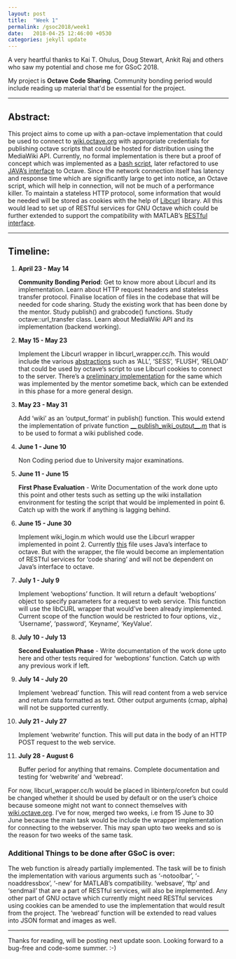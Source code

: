 ```yaml
---
layout: post
title:  "Week 1"
permalink: /gsoc2018/week1
date:   2018-04-25 12:46:00 +0530
categories: jekyll update
---
```


A very heartful thanks to Kai T. Ohulus, Doug Stewart, Ankit Raj and others who saw my potential and chose me for GSoC 2018.

My project is __Octave Code Sharing__. Community bonding period would include reading up material that'd be essential for the project. 

----

## Abstract:

This project aims to come up with a pan-octave implementation that could be used to connect to [wiki.octave.org](https://wiki.octave.org) with appropriate credentials for publishing octave scripts that could be hosted for distribution using the MediaWiki API. Currently, no formal implementation is there but a proof of concept which was implemented as a [bash script](https://github.com/octave-de/OctConf2017/blob/master/demo2/publishToWiki.m), later refactored to use [JAVA’s interface](https://www.mathworks.com/help/matlab/internet-file-access.html) to Octave. Since the network connection itself has latency and response time which are significantly large to get into notice, an Octave script, which will help in connection,  will not be much of a performance killer. To maintain a stateless HTTP protocol, some information that would be needed will be stored as cookies with the help of [Libcurl](https://curl.haxx.se/libcurl/) library. All this would lead to set up of RESTful services for GNU Octave which could be further extended to support the compatibility with MATLAB’s [RESTful interface](https://www.mathworks.com/help/matlab/internet-file-access.html).

----

## Timeline:

1. **April 23 - May 14**

    __Community Bonding Period__: Get to know more about Libcurl and its implementation. Learn about HTTP request headers and stateless transfer protocol. Finalise location of files in the codebase that will be needed for code sharing. Study the existing work that has been done by the mentor. Study publish() and grabcode() functions. Study octave::url_transfer class. Learn about MediaWiki API and its implementation (backend working).

2.	**May 15 - May 23**

    Implement the Libcurl wrapper in libcurl_wrapper.cc/h. This would include the various [abstractions](https://ec.haxx.se/libcurl-http-cookies.html#cookie-store-commands) such as ‘ALL’, ‘SESS’, ‘FLUSH’, ‘RELOAD’ that could be used by octave’s script to use Libcurl cookies to connect to the server. There’s a [preliminary implementation](https://github.com/octave-de/octave-web/blob/master/web/libcurl_wrapper.cc) for the same which was implemented by the mentor sometime back, which can be extended in this phase for a more general design.

3.	**May 23 - May 31**

    Add ‘wiki’ as an ‘output_format’ in publish() function. This would extend the implementation of private function [__ publish_wiki_output__.m](https://github.com/octave-de/OctConf2017/blob/master/demo2/__publish_wiki_output__.m) 
    that is to be used to format a wiki published code.

4.	**June 1 - June 10**

	Non Coding period due to University major examinations.

5.	**June 11 - June 15**

    __First Phase Evaluation__ - Write Documentation of the work done upto this point and other tests such as setting up the wiki installation environment for testing the script that would be implemented in point 6. Catch up with the work if anything is lagging behind.

6.	**June 15 - June 30**

    Implement wiki_login.m which would use the Libcurl wrapper implemented in point 2. Currently [this](https://github.com/octave-de/OctConf2017/blob/master/demo2/wiki_login.m) file uses Java’s interface to octave. But with the wrapper, the file would become an implementation of RESTful services for ‘code sharing’ and will not be dependent on Java’s interface to octave. 

7.	**July 1 - July 9**

    Implement ‘weboptions’ function. It will return a default ‘weboptions’ object to specify parameters for a request to web service. This function will use the libCURL wrapper that would’ve been already implemented. Current scope of the function would be restricted to four options, viz., ‘Username’, ‘password’, ‘Keyname’, ‘KeyValue’.

8.	**July 10 - July 13** 

    **Second Evaluation Phase** - Write documentation of the work done upto here and other tests required for ‘weboptions’ function. Catch up with any previous work if left.

9.	**July 14 - July 20**

    Implement ‘webread’ function. This will read content from a web service and return data formatted as text. Other output arguments (cmap, alpha) will not be supported currently.

10.	**July 21 - July 27**
    
    Implement ‘webwrite’ function. This will put data in the body of an HTTP POST request to the web service. 

11.	**July 28 - August 6** 

    Buffer period for anything that remains. Complete documentation and testing for ‘webwrite’ and ‘webread’.

For now, libcurl_wrapper.cc/h would be placed in libinterp/corefcn but could be changed whether it should be used by default or on the user’s choice because someone might not want to connect themselves with [wiki.octave.org](https://wiki.octave.org). I’ve for now, merged two weeks, i.e from 15 June to 30 June because the main task would be include the wrapper implementation for connecting to the webserver. This may span upto two weeks and so is the reason for two weeks of the same task.

### Additional Things to be done after GSoC is over:
The web function is already partially implemented. The task will be to finish the implementation with various arguments such as ‘-notoolbar’, ‘-noaddressbox’, ‘-new’ for MATLAB’s compatibility. ‘websave’, ‘ftp’ and ‘sendmail’ that are a part of RESTful services, will also be implemented. Any other part of GNU octave which currently might need RESTful services using cookies can be amended to use the implementation that would result from the project. The ‘webread’ function will be extended to read values into JSON format and images as well.

----

Thanks for reading, will be posting next update soon. Looking forward to a bug-free and code-some summer. :-)